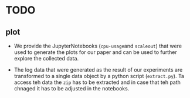 # TODO

## plot
- We provide the JupyterNotebooks (`cpu-usage`and `scaleout`) that were used to generate the plots for our paper and 
can be used to further explore the collected data.   

- The log data that were generated as the result of our experiments are transformed to 
a single data object by a python script (`extract.py`).
 Ta access teh data the `zip` has to be extracted and in case that teh path chnaged it has to be adjusted in the notebooks. 

 